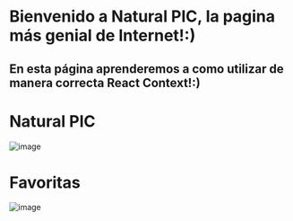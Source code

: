 # Bienvenido a Natural PIC, la pagina más genial de Internet!:)

## En esta página aprenderemos a como utilizar de manera correcta React Context!:)

# Natural PIC

![image](https://user-images.githubusercontent.com/113071563/226427259-97ba3c73-de28-45c5-972e-4ae31b3187ec.png)

# Favoritas
![image](https://user-images.githubusercontent.com/113071563/226427202-50516b4b-9a7c-4381-adb8-742208636a25.png)
